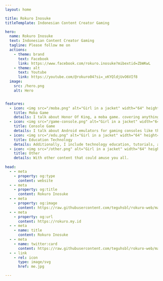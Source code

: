 ```yaml
---
layout: home

title: Rokuro Inosuke
titleTemplate: Indonesian Content Creator Gaming

hero:
  name: Rokuro Inosuke
  text: Indonesian Content Creator Gaming
  tagline: Please follow me on
  actions:
    - theme: brand
      text: Facebook
      link: https://www.facebook.com/rokuro.inosuke?mibextid=ZbWKwL
    - theme: alt
      text: Youtube
      link: https://youtube.com/@rokuro04?si=_xKYQldjUvO6VIf8
  image:
    src: /hero.png
    alt: Hero


features:
  - icon: <img src="/moba.png" alt="Girl in a jacket" width="64" height="64">
    title: Moba Game
    details: I talk about Honor Of King, a moba game. covering anything from item and arcana tutorials to gameplay advice & tactics.
  - icon: <img src="/game-console.png" alt="Girl in a jacket" width="64" height="64">
    title: Console Game
    details: I talk about Android emulators for gaming consoles like the Sony Playstation, PlayStation Portable, and others in my content. the steps to obtain the RetroAchievment badge.
  - icon: <img src="/edu.png" alt="Girl in a jacket" width="64" height="64">
    title: Education Technology
    details: Additionally, I include technology education, tutorials, and optimizing technology usage in my content.
  - icon: <img src="/other.png" alt="Girl in a jacket" width="64" height="64">
    title: Other
    details: With other content that could amuse you all. 
 
head:
  - - meta
    - property: og:type
      content: website
  - - meta
    - property: og:title
      content: Rokuro Inosuke
  - - meta
    - property: og:image
      content: https://raw.githubusercontent.com/teguhsbl/rokuro-web/main/docs/public/banner.jpg
  - - meta
    - property: og:url
      content: https://rokuro.my.id
  - - meta
    - name: title
      content: Rokuro Inosuke
  - - meta
    - name: twitter:card
      content: https://raw.githubusercontent.com/teguhsbl/rokuro-web/main/docs/public/banner.jpg
  - - link
    - rel: icon
      type: image/svg
      href: me.jpg

---
```

